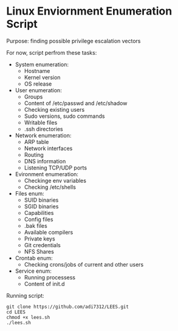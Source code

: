 # **Linux Enviornment Enumeration Script**

Purpose: finding possible privilege escalation vectors

For now, script perfrom these tasks:

* System enumeration:
  * Hostname
  * Kernel version
  * OS release
* User enumeration:
  * Groups
  * Content of /etc/passwd and /etc/shadow
  * Checking existing users
  * Sudo versions, sudo commands
  * Writable files
  * .ssh directories
* Network enumeration:
  * ARP table
  * Network interfaces
  * Routing
  * DNS information
  * Listening TCP/UDP ports
* Evironment enumeration:
  * Checkinge env variables
  * Checking /etc/shells
* Files enum:
  * SUID binaries
  * SGID binaries
  * Capabilities
  * Config files
  * .bak files
  * Available compilers
  * Private keys
  * Git credentials
  * NFS Shares
* Crontab enum:
  * Checking crons/jobs of current and other users
* Service enum:
  * Running processess
  * Content of init.d
  

Running script:
    
    git clone https://github.com/adi7312/LEES.git
    cd LEES
    chmod +x lees.sh
    ./lees.sh